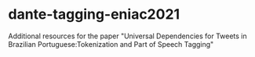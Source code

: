 # dante-tagging-eniac2021
Additional resources for the paper "Universal Dependencies for Tweets in Brazilian Portuguese:Tokenization and Part of Speech Tagging"
